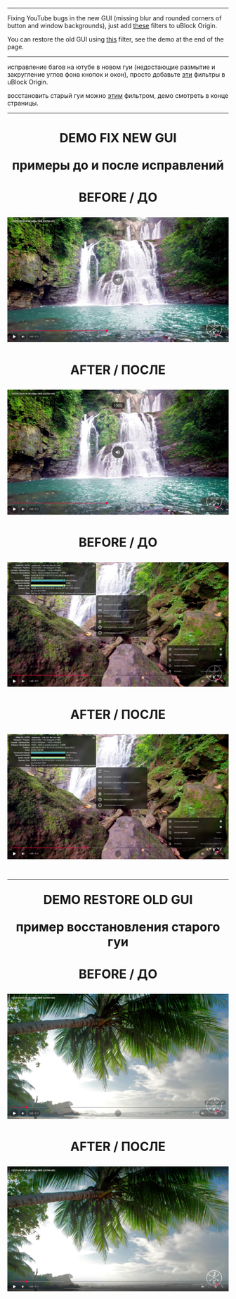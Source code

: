 ___
Fixing YouTube bugs in the new GUI (missing blur and rounded corners of button and window backgrounds), just add [these](https://github.com/Dim0s/YouTube-fix-UI/blob/main/fix-new-GUI.txt) filters to uBlock Origin.

You can restore the old GUI using [this](https://github.com/Dim0s/YouTube-fix-UI/blob/main/restore-old-GUI.txt) filter, see the demo at the end of the page.
___
исправление багов на ютубе в новом гуи (недостающие размытие и закругление углов фона кнопок и окон), просто добавьте [эти](https://github.com/Dim0s/YouTube-fix-UI/blob/main/fix-new-GUI.txt) фильтры в uBlock Origin.

восстановить старый гуи можно [этим](https://github.com/Dim0s/YouTube-fix-UI/blob/main/restore-old-GUI.txt) фильтром, демо смотреть в конце страницы.
___
<h1 align="center">

  DEMO FIX NEW GUI
  
  примеры до и после исправлений

</h1>

<h1 align="center">

  BEFORE / ДО
  
  ![](https://github.com/Dim0s/YouTube-fix-UI/blob/main/demo/before.jpg?raw=true)

</h1>

<h1 align="center">
  
  AFTER / ПОСЛЕ
  
  ![](https://github.com/Dim0s/YouTube-fix-UI/blob/main/demo/after.jpg?raw=true)

</h1>

<h1 align="center">

  BEFORE / ДО
  
  ![](https://github.com/Dim0s/YouTube-fix-UI/blob/main/demo/before2.jpg?raw=true)

</h1>

<h1 align="center">

  AFTER / ПОСЛЕ
  
![](https://github.com/Dim0s/YouTube-fix-UI/blob/main/demo/after2.jpg?raw=true)

</h1>

<h1 align="center">

___

  DEMO RESTORE OLD GUI
  
  пример восстановления старого гуи

</h1>

<h1 align="center">

BEFORE / ДО
  
![](https://github.com/Dim0s/YouTube-fix-UI/blob/main/demo/before_old.jpg?raw=true)

</h1>

<h1 align="center">

AFTER / ПОСЛЕ
  
![](https://github.com/Dim0s/YouTube-fix-UI/blob/main/demo/after_old.jpg?raw=true)

</h1>
